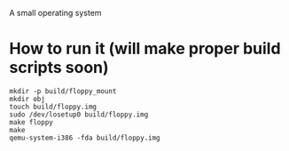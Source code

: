 A small operating system

How to run it (will make proper build scripts soon)
===

```
mkdir -p build/floppy_mount
mkdir obj
touch build/floppy.img
sudo /dev/losetup0 build/floppy.img
make floppy
make
qemu-system-i386 -fda build/floppy.img
```